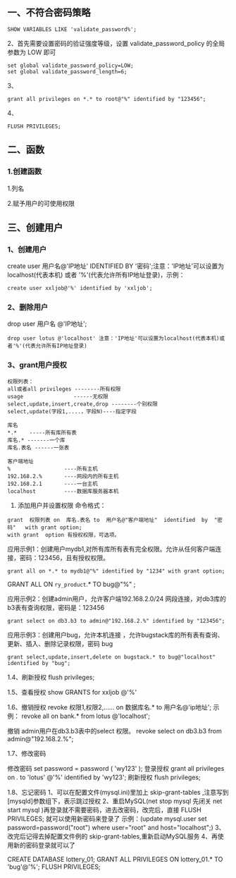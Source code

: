 
## 一、不符合密码策略

```
SHOW VARIABLES LIKE 'validate_password%';
```

2、首先需要设置密码的验证强度等级，设置 validate_password_policy 的全局参数为 LOW 即可

```
set global validate_password_policy=LOW;
set global validate_password_length=6;
```

3、

```
grant all privileges on *.* to root@"%" identified by "123456";
```

4、

```
FLUSH PRIVILEGES;
```



## 二、函数

### 1.创建函数

1.列名

2.赋予用户的可使用权限



## 三、创建用户

### 1、创建用户

create user 用户名@'IP地址' IDENTIFIED BY '密码';注意：'IP地址'可以设置为localhost(代表本机) 或者 '%'(代表允许所有IP地址登录)，示例：

```
create user xxljob@'%' identified by 'xxljob';
```

### 2、删除用户

drop user 用户名 @'IP地址';

```
drop user lotus @'localhost' 注意：'IP地址'可以设置为localhost(代表本机)或者'%'(代表允许所有IP地址登录)
```

### 3、grant用户授权

```
权限列表：
all或者all privileges --------所有权限
usage  				 ------无权限
select,update,insert,create,drop --------个别权限
select,update(字段1,....，字段N)----指定字段

库名
*.*    -----所有库所有表
库名.* -------一个库
库名.表名 ------一张表

客户端地址
%                 ----所有主机
192.168.2.%       ----网段内的所有主机
192.168.2.1       ----一台主机
localhost         ----数据库服务器本机
```

1.  添加用户并设置权限 命令格式：

```
grant  权限列表 on  库名.表名 to  用户名@"客户端地址"  identified  by  "密码"   with grant option;
with grant  option 有授权权限，可选项。 
```

应用示例1：创建用户mydb1,对所有库所有表有完全权限。允许从任何客户端连接，密码：123456，且有授权权限。

```
grant all on *.* to mydb1@"%" identified by "1234" with grant option;
```

GRANT ALL ON `ry_product`.* TO bug@"%" ;

应用示例2：创建admin用户，允许客户端192.168.2.0/24 网段连接，对db3库的b3表有查询权限，密码是：123456

```
grant select on db3.b3 to admin@"192.168.2.%" identified by "123456";
```

应用示例3：创建用户bug，允许本机连接 ，允许bugstack库的所有表有查询、更新、插入、删除记录权限，密码 bug

```
grant select,update,insert,delete on bugstack.* to bug@"localhost" identified by "bug";
```

1.4、刷新授权
flush privileges;

1.5、查看授权
show GRANTS for xxljob @'%'

1.6、撤销授权
revoke 权限1,权限2,...... on 数据库名.* to 用户名@'ip地址';
示例：
revoke all on bank.* from lotus @'localhost';

撤销 admin用户在db3.b3表中的select 权限。
revoke select on db3.b3 from admin@"192.168.2.%";

1.7、修改密码

修改密码 set password = password ( 'wy123' );
登录授权 grant all privileges on *.* to 'lotus' @'%' identified by 'wy123';
刷新授权 flush privileges;

1.8、忘记密码
1、可以在配置文件(mysql.ini)里加上 skip-grant-tables ,注意写到[mysqld]参数组下，表示跳过授权
2、重启MySQL(net stop mysql 先闭关  net start mysql )再登录就不需要密码，进去改密码，改完后，直接 FLUSH PRIVILEGES; 就可以使用新密码来登录了
示例：(update mysql.user set password=password("root") where user="root" and host="localhost";)
3、改完后记得去掉配置文件例的 skip-grant-tables,重新启动MySQL服务
4、再使用新的密码登录就可以了







CREATE DATABASE lottery_01;
GRANT ALL PRIVILEGES ON lottery_01.* TO 'bug'@'%';
FLUSH PRIVILEGES;